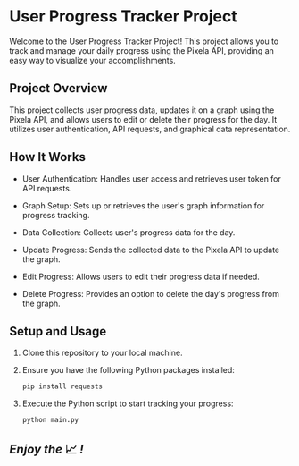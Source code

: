 # User Progress Tracker Project

Welcome to the User Progress Tracker Project! This project allows you to track and manage your daily progress using the Pixela API, providing an easy way to visualize your accomplishments.

## Project Overview

This project collects user progress data, updates it on a graph using the Pixela API, and allows users to edit or delete their progress for the day. It utilizes user authentication, API requests, and graphical data representation.

## How It Works
- User Authentication: Handles user access and retrieves user token for API requests.

- Graph Setup: Sets up or retrieves the user's graph information for progress tracking.

- Data Collection: Collects user's progress data for the day.

- Update Progress: Sends the collected data to the Pixela API to update the graph.

- Edit Progress: Allows users to edit their progress data if needed.

- Delete Progress: Provides an option to delete the day's progress from the graph.

## Setup and Usage

1. Clone this repository to your local machine.

2. Ensure you have the following Python packages installed:
    ```bash
    pip install requests
    ```

3. Execute the Python script to start tracking your progress:
    ```bash
    python main.py
    ```

## *Enjoy the* 📈 *!*